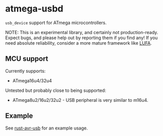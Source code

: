 # atmega-usbd

`usb_device` support for ATmega microcontrollers.

NOTE: This is an experimental library, and certainly not production-ready. Expect bugs,
and please help out by reporting them if you find any! If you need absolute reliability,
consider a more mature framework like [LUFA].

## MCU support

Currently supports:

- ATmega16u4/32u4

Untested but probably close to being supported:

- ATmega8u2/16u2/32u2 - USB peripheral is very similar to m16u4.

## Example

See [rust-avr-usb] for an example usage.

[LUFA]: http://www.fourwalledcubicle.com/LUFA.php
[rust-avr-usb]: https://github.com/agausmann/rust-avr-usb
